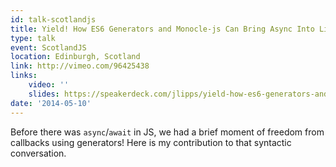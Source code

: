 ```yaml
---
id: talk-scotlandjs
title: Yield! How ES6 Generators and Monocle-js Can Bring Async Into Line, Literally
type: talk
event: ScotlandJS
location: Edinburgh, Scotland
link: http://vimeo.com/96425438
links:
    video: ''
    slides: https://speakerdeck.com/jlipps/yield-how-es6-generators-and-monocle-js-can-bring-async-into-line-literally
date: '2014-05-10'
---
```


Before there was `async`/`await` in JS, we had a brief moment of freedom from callbacks using
generators! Here is my contribution to that syntactic conversation.
